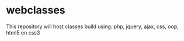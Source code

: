 # webclasses
This repository will host classes build using: php, jquery, ajax, css, oop, html5 en css3
